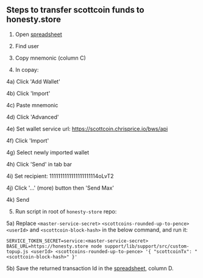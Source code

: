 Steps to transfer scottcoin funds to honesty.store
--------------------------------------------------

1) Open [spreadsheet][]

2) Find user

3) Copy mnemonic (column C)

4) In copay:

4a) Click 'Add Wallet'

4b) Click 'Import'

4c) Paste mnemonic

4d) Click 'Advanced'

4e) Set wallet service url: https://scottcoin.chrisprice.io/bws/api

4f) Click 'Import'

4g) Select newly imported wallet

4h) Click 'Send' in tab bar

4i) Set recipient: 1111111111111111111114oLvT2

4j) Click '...' (more) button then 'Send Max'

4k) Send

5) Run script in root of `honesty-store` repo:

5a) Replace `<master-service-secret>` `<scottcoins-rounded-up-to-pence>` `<userId>` and `<scottcoin-block-hash>` in the below command, and run it:
```
SERVICE_TOKEN_SECRET=service:<master-service-secret> BASE_URL=https://honesty.store node support/lib/support/src/custom-topup.js <userId> <scottcoins-rounded-up-to-pence> '{ "scottcoinTx": "<scottcoin-block-hash>" }'
```

5b) Save the returned transaction Id in the [spreadsheet][], column D.


[spreadsheet]: https://docs.google.com/spreadsheets/d/1zsTH8pDdCEdX92C-yZcoSo5T52hRKR2NlBg4LUDPxKw/edit?ts=58344830#gid=0
